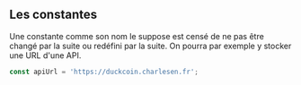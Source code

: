 ## Les constantes

Une constante comme son nom le suppose est censé de ne pas être changé par la suite ou redéfini par la suite. On pourra par exemple y stocker une URL d'une API.

```js
const apiUrl = 'https://duckcoin.charlesen.fr';
```
